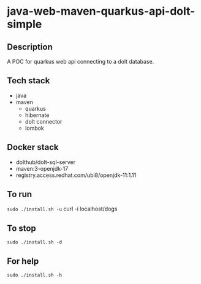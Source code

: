 # java-web-maven-quarkus-api-dolt-simple

## Description
A POC for quarkus web api
connecting to a dolt database.

## Tech stack
- java
- maven
  - quarkus
  - hibernate
  - dolt connector
  - lombok

## Docker stack
- dolthub/dolt-sql-server
- maven:3-openjdk-17
- registry.access.redhat.com/ubi8/openjdk-11:1.11

## To run
`sudo ./install.sh -u`
curl -i localhost/dogs

## To stop
`sudo ./install.sh -d`

## For help
`sudo ./install.sh -h`
